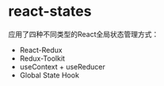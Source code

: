 # react-states
应用了四种不同类型的React全局状态管理方式：
- React-Redux
- Redux-Toolkit
- useContext + useReducer
- Global State Hook
